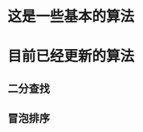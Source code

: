 <!--
 * @Author: chenbei
 * @Date: 2022-03-15 08:58:59
 * @LastEditTime: 2022-03-15 10:29:43
 * @Description: some basic and core algorithms
 * @FilePath: \myLeetCode\coreAlgorithms\readme.md
-->
# 这是一些基本的算法
# 目前已经更新的算法

## 二分查找

## 冒泡排序

## 


